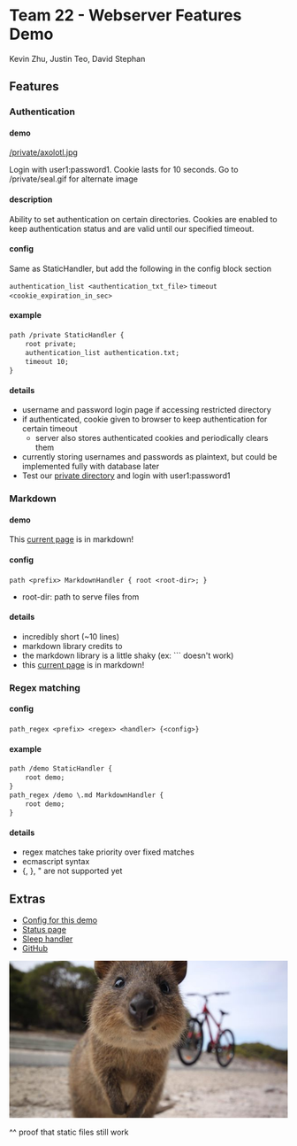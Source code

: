 <title>Team 22</title>

# Team 22 - Webserver Features Demo

Kevin Zhu, Justin Teo, David Stephan

## Features

### Authentication

#### demo

[/private/axolotl.jpg](/private/axolotl.jpg)

Login with user1:password1. Cookie lasts for 10 seconds. Go to /private/seal.gif for alternate image

#### description

Ability to set authentication on certain directories.
Cookies are enabled to keep authentication status and are valid until our specified timeout.

#### config

Same as StaticHandler, but add the following in the config block section

`authentication_list <authentication_txt_file>`
`timeout <cookie_expiration_in_sec>`

#### example

	path /private StaticHandler {
		root private;
		authentication_list authentication.txt;
		timeout 10;
	}

#### details

- username and password login page if accessing restricted directory
- if authenticated, cookie given to browser to keep authentication for certain timeout
	- server also stores authenticated cookies and periodically clears them
- currently storing usernames and passwords as plaintext, but could be implemented fully with database later
- Test our [private directory](/private/axolotl.jpg) and login with user1:password1

### Markdown

#### demo

This [current page](demo.md) is in markdown!

#### config

`path <prefix> MarkdownHandler { root <root-dir>; }`

- root-dir: path to serve files from

#### details

- incredibly short (~10 lines)
- markdown library credits to 
- the markdown library is a little shaky (ex: \`\`\` doesn't work)
- this [current page](demo.md) is in markdown!


### Regex matching

#### config

`path_regex <prefix> <regex> <handler> {<config>}`

#### example


	path /demo StaticHandler {
		root demo;
	}
	path_regex /demo \.md MarkdownHandler {
		root demo;
	}

#### details

- regex matches take priority over fixed matches
- ecmascript syntax
- {, }, " are not supported yet

## Extras

- [Config for this demo](democonfig)
- [Status page](/status)
- [Sleep handler](/zzz)
- [GitHub](https://github.com/UCLA-CS130/Team22)


![alt text](quokka.jpg "Logo Title Text 1")

^^ proof that static files still work